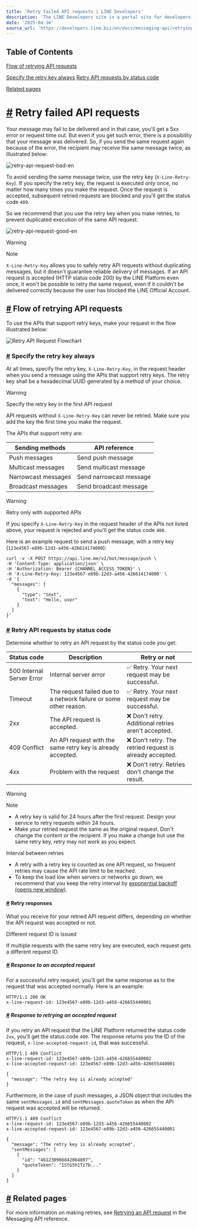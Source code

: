 ```yaml
---
title: 'Retry failed API requests | LINE Developers'
description: 'The LINE Developers site is a portal site for developers. It contains documents and tools that will help you use our various developer products. Creating LINE Login and Messaging API applications and services has never been easier!'
date: '2025-04-16'
source_url: 'https://developers.line.biz/en/docs/messaging-api/retrying-api-request/'
---
```


## Table of Contents

[Flow of retrying API requests](#flow-of-api-request-retry)

[Specify the retry key always](#apis-with-available-retry-keys) [Retry API requests by status code](#retry-api-requests-as-needed)

[Related pages](#related-retrying-api-request-pages)

# [#](#page-title) Retry failed API requests

Your message may fail to be delivered and in that case, you'll get a 5xx error or request time out. But even if you get such error, there is a possibility that your message was delivered. So, if you send the same request again because of the error, the recipient may receive the same message twice, as illustrated below:

![retry-api-request-bad-en](/media/messaging-api/retry-api-request/retry-api-request-bad-en.svg)

To avoid sending the same message twice, use the retry key (`X-Line-Retry-Key`). If you specify the retry key, the request is executed only once, no matter how many times you make the request. Once the request is accepted, subsequent retried requests are blocked and you'll get the status code `409`.

So we recommend that you use the retry key when you make retries, to prevent duplicated execution of the same API request.

![retry-api-request-good-en](/media/messaging-api/retry-api-request/retry-api-request-good-en.svg)

> [!warning]
> Note
>
> `X-Line-Retry-Key` allows you to safely retry API requests without duplicating messages, but it doesn't guarantee reliable delivery of messages. If an API request is accepted (HTTP status code 200) by the LINE Platform even once, it won't be possible to retry the same request, even if it couldn't be delivered correctly because the user has blocked the LINE Official Account.

## [#](#flow-of-api-request-retry) Flow of retrying API requests

To use the APIs that support retry keys, make your request in the flow illustrated below:

![Retry API Request Flowchart](/assets/img/retry-key-flowchart-en.df00acef.png)

### [#](#apis-with-available-retry-keys) Specify the retry key always

At all times, specify the retry key, `X-Line-Retry-Key`, in the request header when you send a message using the APIs that support retry keys. The retry key shall be a hexadecimal UUID generated by a method of your choice.

> [!warning]
> Specify the retry key in the first API request
>
> API requests without `X-Line-Retry-Key` can never be retried. Make sure you add the key the first time you make the request.

The APIs that support retry are:

| Sending methods     | API reference           |
| ------------------- | ----------------------- |
| Push messages       | Send push message       |
| Multicast messages  | Send multicast message  |
| Narrowcast messages | Send narrowcast message |
| Broadcast messages  | Send broadcast message  |

> [!warning]
> Retry only with supported APIs
>
> If you specify `X-Line-Retry-Key` in the request header of the APIs not listed above, your request is rejected and you'll get the status code `400`.

Here is an example request to send a push message, with a retry key (`123e4567-e89b-12d3-a456-426614174000`):

```
curl -v -X POST https://api.line.me/v2/bot/message/push \
-H 'Content-Type: application/json' \
-H 'Authorization: Bearer {CHANNEL_ACCESS_TOKEN}' \
-H 'X-Line-Retry-Key: 123e4567-e89b-12d3-a456-426614174000' \
-d '{
  "messages": [
    {
      "type": "text",
      "text": "Hello, user"
    }
  ]
}'
```

### [#](#retry-api-requests-as-needed) Retry API requests by status code

Determine whether to retry an API request by the status code you get:

| Status code               | Description                                                       | Retry or not                                             |
| ------------------------- | ----------------------------------------------------------------- | -------------------------------------------------------- |
| 500 Internal Server Error | Internal server error                                             | ✅ Retry. Your next request may be successful.           |
| Timeout                   | The request failed due to a network failure or some other reason. | ✅ Retry. Your next request may be successful.           |
| 2xx                       | The API request is accepted.                                      | ❌ Don't retry. Additional retries aren't accepted.      |
| 409 Conflict              | An API request with the same retry key is already accepted.       | ❌ Don't retry. The retried request is already accepted. |
| 4xx                       | Problem with the request                                          | ❌ Don't retry. Retries don't change the result.         |

> [!warning]
> Note
>
> - A retry key is valid for 24 hours after the first request. Design your service to retry requests within 24 hours.
> - Make your retried request the same as the original request. Don't change the content or the recipient. If you make a change but use the same retry key, retry may not work as you expect.

Interval between retries

- A retry with a retry key is counted as one API request, so frequent retries may cause the API rate limit to be reached.
- To keep the load low when servers or networks go down, we recommend that you keep the retry interval by [exponential backoff (opens new window)](https://en.wikipedia.org/wiki/Exponential_backoff).

#### [#](#response-when-api-request-is-retried) Retry responses

What you receive for your retried API request differs, depending on whether the API request was accepted or not.

Different request ID is issued

If multiple requests with the same retry key are executed, each request gets a different request ID.

##### [#](#example-response-for-accepted-request) Response to an accepted request

For a successful retry request, you'll get the same response as to the request that was accepted normally. Here is an example:

```
HTTP/1.1 200 OK
x-line-request-id: 123e4567-e89b-12d3-a456-426655440001
```

##### [#](#example-response-for-retrying-request-already-accepted-once) Response to retrying an accepted request

If you retry an API request that the LINE Platform returned the status code `2xx`, you'll get the status code `409`. The response returns you the ID of the request, `x-line-accepted-request-id`, that was successful.

```
HTTP/1.1 409 Conflict
x-line-request-id: 123e4567-e89b-12d3-a456-426655440002
x-line-accepted-request-id: 123e4567-e89b-12d3-a456-426655440001

{
  "message": "The retry key is already accepted"
}
```

Furthermore, in the case of push messages, a JSON object that includes the same `sentMessages.id` and `sentMessages.quoteToken` as when the API request was accepted will be returned.

```
HTTP/1.1 409 Conflict
x-line-request-id: 123e4567-e89b-12d3-a456-426655440002
x-line-accepted-request-id: 123e4567-e89b-12d3-a456-426655440001

{
  "message": "The retry key is already accepted",
  "sentMessages": [
    {
      "id": "461230966842064897",
      "quoteToken": "IStG5h1Tz7b..."
    }
  ]
}
```

## [#](#related-retrying-api-request-pages) Related pages

For more information on making retries, see [Retrying an API request](../../../en/reference/messaging-api.md#retry-api-request) in the Messaging API reference.

